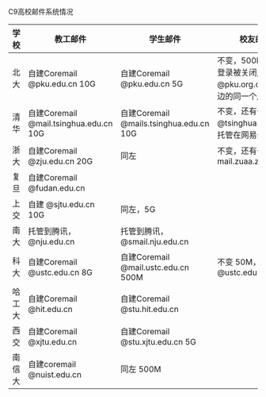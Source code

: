 C9高校邮件系统情况



|  学校    | 教工邮件   |  学生邮件      |  校友邮件 |
| -------- | ---------- | -------------- | -------   |
| 北大   | 自建Coremail @pku.edu.cn 10G | 自建Coremail @pku.edu.cn 5G | 不变，500M，1年不登录被关闭, 还有个 @pku.org.cn，与左边的同一个服务器 |
| 清华   | 自建Coremail @mail.tsinghua.edu.cn 10G | 自建Coremail @mails.tsinghua.edu.cn 10G | 不变，还有个 @tsinghua.org.cn，托管在网易企业邮箱 |
| 浙大   | 自建Coremail @zju.edu.cn 20G | 同左 | 不变，还有个 mail.zuaa.zju.edu.cn |
| 复旦   | 自建Coremail @fudan.edu.cn | | |
| 上交   | 自建 @sjtu.edu.cn 10G | 同左，5G | |
| 南大   | 托管到腾讯，@nju.edu.cn | 托管到腾讯，@smail.nju.edu.cn | |
| 科大   | 自建Coremail @ustc.edu.cn 8G | 自建Coremail @mail.ustc.edu.cn 500M | 不变 50M，还有个 @ustc.edu |
| 哈工大 | 自建Coremail @hit.edu.cn | 自建Coremail @stu.hit.edu.cn | |
| 西交   | 自建Coremail @xjtu.edu.cn | 自建Coremail @stu.xjtu.edu.cn 5G | |
| 南信大 | 自建coremail @nuist.edu.cn | 同左 500M |
